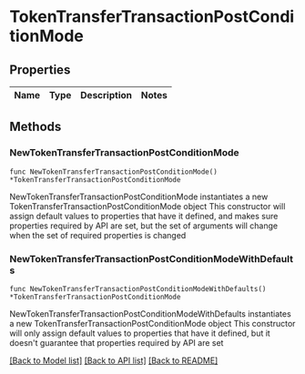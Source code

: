 # TokenTransferTransactionPostConditionMode

## Properties

Name | Type | Description | Notes
------------ | ------------- | ------------- | -------------

## Methods

### NewTokenTransferTransactionPostConditionMode

`func NewTokenTransferTransactionPostConditionMode() *TokenTransferTransactionPostConditionMode`

NewTokenTransferTransactionPostConditionMode instantiates a new TokenTransferTransactionPostConditionMode object
This constructor will assign default values to properties that have it defined,
and makes sure properties required by API are set, but the set of arguments
will change when the set of required properties is changed

### NewTokenTransferTransactionPostConditionModeWithDefaults

`func NewTokenTransferTransactionPostConditionModeWithDefaults() *TokenTransferTransactionPostConditionMode`

NewTokenTransferTransactionPostConditionModeWithDefaults instantiates a new TokenTransferTransactionPostConditionMode object
This constructor will only assign default values to properties that have it defined,
but it doesn't guarantee that properties required by API are set


[[Back to Model list]](../README.md#documentation-for-models) [[Back to API list]](../README.md#documentation-for-api-endpoints) [[Back to README]](../README.md)



